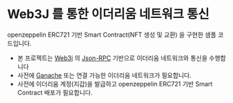 # Web3J 를 통한 이더리움 네트워크 통신

openzeppelin ERC721 기반 Smart Contract(NFT 생성 및 교환) 을 구현한 샘플 코드입니다.

- 본 프로젝트는 [Web3j](https://github.com/web3j/web3j) 의 [Json-RPC](https://github.com/ethereum/execution-apis) 기반으로 이더리움 네트워크와 통신을 수행합니다
- 사전에 [Ganache](https://www.trufflesuite.com/ganache) 또는 연결 가능한 이더리움 네트워크가 필요합니다.
- 사전에 이더리움 계정(지갑)을 발급하고 openzeppelin ERC721 기반 Smart Contract 배포가 필요합니다.

